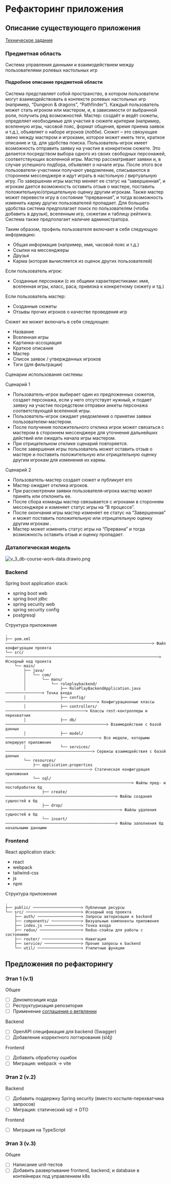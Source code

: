 # Рефакторинг приложения

## Описание существующего приложения

[Техническое задание](pdf/term-paper-requirements.pdf)

### Предметная область

Система управления данными и взаимодействием между пользователями ролевых настольных игр

#### Подробное описание предметной области

Система представляет собой пространство, в котором пользователи могут взаимодействовать в контексте ролевых настольных игр (например, “Dungeon & dragons”, “Pathfinder”).
Каждый пользователь может стать игроком или мастером, и, в зависимости от выбранной роли, получить ряд возможностей.
Мастер: создаёт и ведёт сюжеты, определяет необходимые для участия в сюжете критерии (например, вселенную игры, часовой пояс, формат общения, время приема заявок и т.д.), объявляет о наборе игроков (лобби). Сюжет – это связующее звено между мастером и игроками, которое может иметь теги, краткое описание и тд. для удобства поиска.
Пользователь-игрок имеет возможность отправить заявку на участие в конкретном сюжете. Это делается посредством выбора одного из своих свободных персонажей, соответствующих вселенной игры.
Мастер рассматривает заявки и, в случае успешного подбора, объявляет о начале игры. После этого все пользователи-участники получают уведомление, списываются в стороннем мессенджере и идут играть в настольную / виртуальную игру.
По завершении игры мастер меняет ее статус на “завершенная”, и игрокам дается возможность оставить отзыв о мастере, поставить положительную/отрицательную оценку другим игрокам. Также мастер может перевести игру в состояние “прерванная”, и тогда возможность изменить карму других пользователей пропадает.
Для большего удобства система предполагает поиск по пользователям (чтобы добавить в друзья), вселенным игр, сюжетам и таблицу рейтинга.
Система также предполагает наличие администратора.

Таким образом, профиль пользователя включает в себя следующую информацию:

- Общая информация (например, имя, часовой пояс и т.д.)
- Ссылки на мессенджеры 
- Друзья 
- Карма (которая вычисляется из оценок других пользователей)

Если пользователь игрок:

- Созданные персонажи (с их общими характеристиками: имя, вселенная игры, класс, раса, привязка к конкретному сюжету и тд.)

Если пользователь мастер:

- Созданные сюжеты 
- Отзывы прочих игроков о качестве проведения игр

Сюжет же может включать в себя следующее:

- Название
- Вселенная игры
- Картинка-ассоциация
- Краткое описание
- Мастер
- Список заявок / утвержденных игроков
- Тэги (для фильтрации)

Сценарии использования системы:

Сценарий 1

- Пользователь-игрок выбирает один из предложенных сюжетов, создает персонажа, если у него отсутствует нужный, и подает заявку на участие посредством отправки анкеты персонажа соответствующей вселенной игры.
- Пользователь-игрок ожидает уведомления о принятии заявки пользователем-мастером.
- После получения положительного отклика игрок может связаться с мастером  в стороннем мессенджере для уточнения дальнейших действий или ожидать начала игры мастером.
- При отрицательном отклике сценарий повторяется.
- После завершения игры пользователь может оставить отзыв о мастере и поставить положительную или отрицательную оценку другим игрокам для изменения их кармы.

Сценарий 2

- Пользователь-мастер создает сюжет и публикует его
- Мастер ожидает отклика игроков.
- При рассмотрении заявки пользователя-игрока мастер может принять или отклонить ее.
- После сбора команды мастер связывается с игроками в стороннем мессенджере и изменяет статус игры на “В процессе”.
- После окончания игры мастер изменяет ее статус на “Завершенная” и может поставить положительную или отрицательную оценку другим игрокам .
- Мастер может изменить статус игры на “Прервана” и тогда возможность оставить отзыв и оценку пропадает.

### Даталогическая модель

![v_3_db-course-work-data.drawio.png](..%2Fimg%2Fv_3_db-course-work-data.drawio.png)

### Backend

Spring boot application stack:

- spring boot web
- spring boot jdbc
- spring security web
- spring security config
- postgresql

Структура приложения

```text
.
├── pom.xml ────────────────────────────────────────────────────────────────> Файл конфигурации проекта
└── src/ ───────────────────────────────────────────────────────────────────> Исходный код проекта
    └── main/
        ├── java/
        │   └── com/
        │       └── manu/
        │           └── roleplaybackend/
        │               ├── RolePlayBackendApplication.java ────────────────> Точка входа
        │               ├── config/ ────────────────────────────────────────> Конфигурационные классы
        │               ├── controllers/ ───────────────────────────────────> Классы rest-контроллеры и перехватчик
        │               ├── db/ ────────────────────────────────────────────> Взаимодействие с базой данных
        │               ├── model/ ─────────────────────────────────────────> Все модели, которыми оперирует приложение
        │               └── services/ ──────────────────────────────────────> Сервисы взаимодействия с базой данных
        └── resources/
            ├── application.properties ─────────────────────────────────────> Статическая конфигурация приложения
            └── sql/ ───────────────────────────────────────────────────────> Файлы пред- и постобработки бд
                ├── create/ ────────────────────────────────────────────────> Файлы создания сущностей в бд
                ├── drop/ ──────────────────────────────────────────────────> Файлы удаления сущностей в бд
                └── insert/ ────────────────────────────────────────────────> Файлы заполнения бд начальными данными
```

### Frontend

React application stack:

- react
- webpack
- tailwind-css
- js 
- npm

Структура приложения

```text
.
├── public/ ─────────────────────> Публичные ресурсы
└── src/ ────────────────────────> Исходный код проекта
    ├── auth/ ───────────────────> Запросы авторизации к backend
    ├── components/ ─────────────> Визуальные компоненты приложения
    ├── index.js ────────────────> Точка входа
    ├── redux/ ──────────────────> Redux-слайсы для работы с состоянием
    ├── router/ ─────────────────> Навигация
    ├── service/ ────────────────> Прочие запросы к backend
    └── util/ ───────────────────> Утилитные функции
```

## Предложения по рефакторингу

### Этап 1 (v.1)

Общее

- [ ] Декомпозиция кода
- [ ] Реструктуризация репозитория
- [ ] Применение [соглашения о ветвлении](etc/branching.png)

Backend

- [ ] OpenAPI спецификация для backend (Swagger)
- [ ] Добавление корректного логгирования (sl4j)

Frontend

- [ ] Добавить обработку ошибок
- [ ] Миграция: webpack -> vite

### Этап 2 (v.2)

Backend

- [ ] Добавить поддержку Spring security (вместо костыля-перехватчика запросов)
- [ ] Миграция: статический sql -> DTO

Frontend

- [ ] Миграция на TypeScript

### Этап 3 (v.3)

Общее

- [ ] Написание unit-тестов
- [ ] Добавить развертывание frontend, backend, и database в контейнерах под управлением k8s

